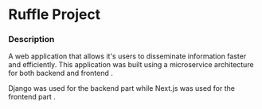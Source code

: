 # Ruffle Project

### Description
A web application that allows it's users to disseminate information faster and efficiently. This application was built using a microservice architecture for both backend and frontend .

Django was used for the backend part while Next.js was used for the frontend part .

